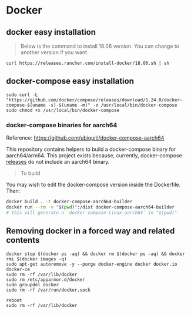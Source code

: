 # Docker

## docker easy installation

> Below is the command to install 18.06 version. You can change to another version if you want
```
curl https://releases.rancher.com/install-docker/18.06.sh | sh

```

## docker-compose easy installation
```
sudo curl -L "https://github.com/docker/compose/releases/download/1.24.0/docker-compose-$(uname -s)-$(uname -m)" -o /usr/local/bin/docker-compose
sudo chmod +x /usr/local/bin/docker-compose
``` 

### docker-compose binaries for aarch64

Reference: https://github.com/ubiquiti/docker-compose-aarch64

This repository contains helpers to build a docker-compose binary for aarch64/arm64. This project exists because, currently, docker-compose [releases](https://github.com/docker/compose/releases) do not include an aarch64 binary.

> To build

You may wish to edit the docker-compose version inside the Dockerfile. Then:

```bash
docker build . -t docker-compose-aarch64-builder
docker run --rm -v "$(pwd)":/dist docker-compose-aarch64-builder
# this will generate a `docker-compose-Linux-aarch64` in "$(pwd)"
```

## Removing docker in a forced way and related contents
```
docker stop $(docker ps -aq) && docker rm $(docker ps -aq) && docker rmi $(docker images -q)
sudo apt-get autoremove -y --purge docker-engine docker docker.io docker-ce  
sudo rm -rf /var/lib/docker
sudo rm /etc/apparmor.d/docker
sudo groupdel docker
sudo rm -rf /var/run/docker.sock

reboot 
sudo rm -rf /var/lib/docker
```
